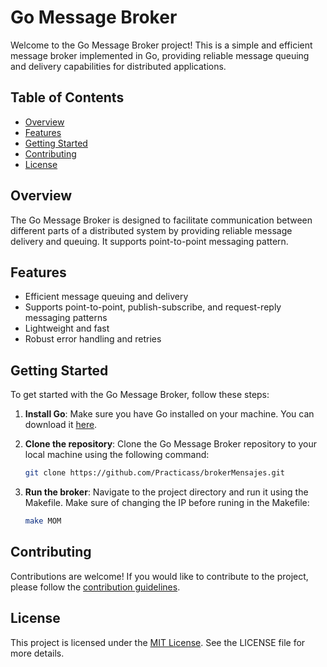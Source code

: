 # Go Message Broker

Welcome to the Go Message Broker project! This is a simple and efficient message broker implemented in Go, providing reliable message queuing and delivery capabilities for distributed applications.

## Table of Contents

- [Overview](#overview)
- [Features](#features)
- [Getting Started](#getting-started)
- [Contributing](#contributing)
- [License](#license)

## Overview

The Go Message Broker is designed to facilitate communication between different parts of a distributed system by providing reliable message delivery and queuing. It supports point-to-point  messaging pattern.

## Features

- Efficient message queuing and delivery
- Supports point-to-point, publish-subscribe, and request-reply messaging patterns
- Lightweight and fast
- Robust error handling and retries

## Getting Started

To get started with the Go Message Broker, follow these steps:

1. **Install Go**: Make sure you have Go installed on your machine. You can download it [here](https://golang.org/dl/).

2. **Clone the repository**: Clone the Go Message Broker repository to your local machine using the following command:

    ```bash
    git clone https://github.com/Practicass/brokerMensajes.git
    ```

3. **Run the broker**: Navigate to the project directory and run it using the Makefile. Make sure of changing the IP before runing in the Makefile:

    ```bash
    make MOM
    ```


## Contributing

Contributions are welcome! If you would like to contribute to the project, please follow the [contribution guidelines](https://github.com/yourusername/gomessagebroker/blob/main/CONTRIBUTING.md).

## License

This project is licensed under the [MIT License](https://github.com/yourusername/gomessagebroker/blob/main/LICENSE). See the LICENSE file for more details.
